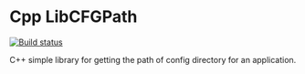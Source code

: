 # Cpp LibCFGPath

[![Build status](https://gitlab.com/ninjaoflight5/cpp-libcgfpath/badges/master/pipeline.svg?key_text=GitLab%20Pipeline&key_width=90)](https://gitlab.com/ninjaoflight5/cpp-libcfgpath/-/pipelines)  

C++ simple library for getting the path of config directory for an application.
